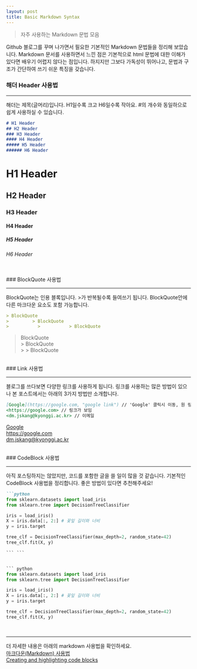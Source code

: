 ```yaml
---
layout: post
title: Basic Markdown Syntax
---
```


>자주 사용하는 Markdown 문법 모음

Github 블로그를 꾸며 나가면서 필요한 기본적인 Markdown 문법들을 정리해 보았습니다. Markdown 문서를 사용하면서 느낀 점은 기본적으로 html 문법에 대한 이해가 있다면 배우기 어렵지 않다는 점입니다. 하지지만 그보다 가독성이 뛰어나고, 문법과 구조가 간단하여 쓰기 쉬운 특징을 갖습니다.


### 해더 Header 사용법
<hr/>
해더는 제목(글머리)입니다. H1일수록 크고 H6일수록 작아요. #의 개수와 동일하으로 쉽게 사용하실 수 있습니다.

```markdown
# H1 Header
## H2 Header
### H3 Header
#### H4 Header
##### H5 Header
###### H6 Header
```

# H1 Header
## H2 Header
### H3 Header
#### H4 Header
##### H5 Header
###### H6 Header

<br>
### BlockQuote 사용법
<hr/>
BlockQuote는 인용 블록입니다. >가 반복될수록 들여쓰기 됩니다. BlockQuote안에 다른 마크다운 요소도 포함 가능합니다.


```markdown
> BlockQuote
>         > BlockQuote
>	        >	        > BlockQuote

```

> BlockQuote   
>         > BlockQuote   
>	        >	        > BlockQuote   

<br>
### Link 사용법
<hr/>
블로그를 쓰다보면 다양한 링크를 사용하게 됩니다. 링크를 사용하는 많은 방법이 있으나 본 포스트에서는 아래의 3가지 방법만 소개합니다.


```markdown
[Google](https://google.com, "google link") // 'Google' 클릭시 이동, 원 링크 보이지 않음
<https://google.com> // 링크가 보임
<dm.jskang@kyonggi.ac.kr> // 이메일
```

[Google](https://google.com, "google link") <br>
<https://google.com> <br>
<dm.jskang@kyonggi.ac.kr>

<br>
### CodeBlock 사용법
<hr/>
아직 포스팅하지는 않았지만, 코드를 포함한 글을 쓸 일이 많을 것 같습니다. 기본적인 CodeBlock 사용법을 정리합니다. 좋은 방법이 있다면 추천해주세요!


```markdown
```python
from sklearn.datasets import load_iris
from sklearn.tree import DecisionTreeClassifier

iris = load_iris()
X = iris.data[:, 2:] # 꽃잎 길이와 너비
y = iris.target

tree_clf = DecisionTreeClassifier(max_depth=2, random_state=42)
tree_clf.fit(X, y)

``` ```


``` python
from sklearn.datasets import load_iris
from sklearn.tree import DecisionTreeClassifier

iris = load_iris()
X = iris.data[:, 2:] # 꽃잎 길이와 너비
y = iris.target

tree_clf = DecisionTreeClassifier(max_depth=2, random_state=42)
tree_clf.fit(X, y)


```

<br><hr>
더 자세한 내용은 아래의 markdown 사용법을 확인하세요.<br>
[마크다운(Markdown) 사용법](https://gist.github.com/ihoneymon/652be052a0727ad59601)<br>
[Creating and highlighting code blocks](https://docs.github.com/en/github/writing-on-github/creating-and-highlighting-code-blocks#syntax-highlighting)<br>
